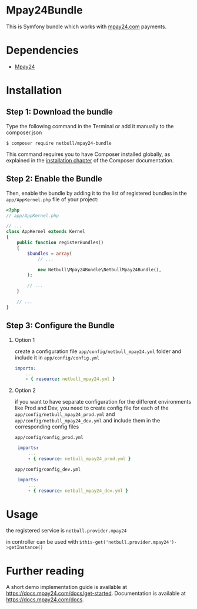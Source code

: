 Mpay24Bundle
============
This is Symfony bundle which works with [mpay24.com](https://www.mpay24.com/web/) payments. 

Dependencies
============
- [Mpay24](https://github.com/mpay24/mpay24-php) 

Installation
============

Step 1: Download the bundle
---------------------------

Type the following command in the Terminal or add it manually to the composer.json
```console
$ composer require netbull/mpay24-bundle
```

This command requires you to have Composer installed globally, as explained
in the [installation chapter](https://getcomposer.org/doc/00-intro.md)
of the Composer documentation.

Step 2: Enable the Bundle
-------------------------

Then, enable the bundle by adding it to the list of registered bundles
in the `app/AppKernel.php` file of your project:

```php
<?php
// app/AppKernel.php

// ...
class AppKernel extends Kernel
{
    public function registerBundles()
    {
        $bundles = array(
            // ...

            new Netbull\Mpay24Bundle\NetbullMpay24Bundle(),
        );

        // ...
    }

    // ...
}
```

Step 3: Configure the Bundle
----------------------------

1. Option 1

    create a configuration file `app/config/netbull_mpay24.yml` folder and include it in `app/config/config.yml`
     ```yaml
     imports:
         ...
         - { resource: netbull_mpay24.yml }     
     ```
    
2. Option 2
    
    if you want to have separate configuration for the different environments like Prod and Dev, you need to create config file for each of the
     `app/config/netbull_mpay24_prod.yml` and `app/config/netbull_mpay24_dev.yml` and include them in the corresponding config files
    
     `app/config/config_prod.yml`
    ```yaml
     imports:
         ...
         - { resource: netbull_mpay24_prod.yml }     
     ```
    
     `app/config/config_dev.yml`
    ```yaml
     imports:
         ...
         - { resource: netbull_mpay24_dev.yml }     
     ```
     
Usage
=====

the registered service is `netbull.provider.mpay24`

in controller can be used with `$this-get('netbull.provider.mpay24')->getInstance()`

Further reading
===============
A short demo implementation guide is available at https://docs.mpay24.com/docs/get-started.
Documentation is available at https://docs.mpay24.com/docs.
